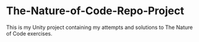 # The-Nature-of-Code-Repo-Project
This is my Unity project containing my attempts and solutions to The Nature of Code exercises.
